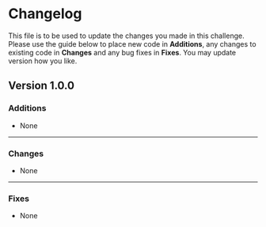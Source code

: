 # Changelog
This file is to be used to update the changes you made in this challenge. Please use the guide below to place new code in **Additions**, any changes to existing code in **Changes** and any bug fixes in **Fixes**. You may update version how you like.

## **Version 1.0.0**

### **Additions**
- None

---

### **Changes**
- None

---

### **Fixes**
- None